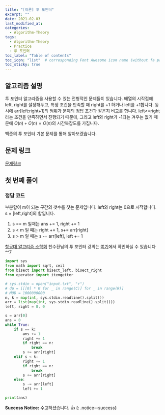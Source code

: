 ```yaml
---
title: "[이론] 투 포인터"
excerpt: ""
date: 2021-02-03
last_modified_at:
categories:
  - Algorithm-Theory
tags:
  - Algorithm-Theory
  - Practice
  - 투 포인터
toc_label: "Table of contents"
toc_icon: "list"  # corresponding Font Awesome icon name (without fa prefix)
toc_sticky: true
---
```


## 알고리즘 설명

투 포인터 알고리즘을 사용할 수 있는 전형적인 문제들이 있습니다. 배열의 시작점에 left, right를 설정해두고, 특정 조건을 만족할 때 right를 +1 하거나 left를 +1합니다. 동시에 arr[left:right+1]의 범위가 문제의 정답 조건과  같은지 비교를 합니다. left<=right라는 조건을 만족하면서 진행되기 때문에, 그리고 left와 right가 -1되는 겨우는 없기 때문에 $O(n)+O(n) = O(n)$의 시간복잡도를 가집니다.  

백준의 투 포인터 기본 문제를 통해 알아보겠습니다.  

## 문제 링크

[문제링크](https://www.acmicpc.net/problem/2003)  

## 첫 번째 풀이 

### 정답 코드

부분합이 m이 되는 구간의 갯수를 찾는 문제입니다. left와 right는 0으로 시작합니다. s = [left,right]의 합입니다.  

1. s == m 일때는 ans += 1, right += 1  
2. s < m 일 때는 right += 1, s+= arr[right]
3. s > m 일 때는 s -= arr[left], left += 1

[항공대 알고리즘 소학회](https://kau-algorithm.tistory.com/119) 천수환님의 투 포인터 강의는 [여기](https://www.youtube.com/watch?v=L5Aoq447YWM)에서 확인하실 수 있습니다 ^^7  

```python
import sys
from math import sqrt, ceil
from bisect import bisect_left, bisect_right
from operator import itemgetter

# sys.stdin = open("input.txt", "r")
# dp = [[[0] * K for _ in range(C)] for _ in range(R)]
# MOD = 1000000000
n, k = map(int, sys.stdin.readline().split())
arr = list(map(int, sys.stdin.readline().split()))
left, right = 0, 0

s = arr[0]
ans = 0
while True:
    if s == k:
        ans += 1
        right += 1
        if right == n:
            break
        s += arr[right]
    elif s < k:
        right += 1
        if right == n:
            break
        s += arr[right]
    else:
        s -= arr[left]
        left += 1

print(ans)
```

**Success Notice:**
수고하셨습니다. :+1:
{: .notice--success}